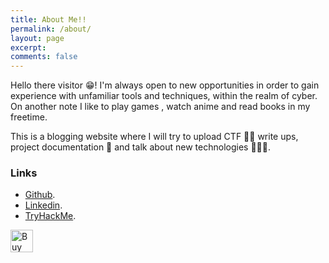 ```yaml
---
title: About Me!!
permalink: /about/
layout: page
excerpt: 
comments: false
---
```


Hello there visitor 😁! I'm always open to new opportunities in order to gain experience with unfamiliar tools and techniques, within the realm of cyber. On another note I like to play games , watch anime and read books in my freetime. 

This is a blogging website where I will try to upload CTF 🏴‍☠️ write ups, project documentation 📃 and talk about new technologies 👨🏿‍💻. 


### **Links**

- <a href="https://github.com/limon768" target="_blank" rel="noopener">Github</a>.
- <a href="https://www.linkedin.com/in/abir-limon-373270143/" target="_blank" rel="noopener">Linkedin</a>.
- <a href="https://tryhackme.com/p/limon768" target="_blank" rel="noopener">TryHackMe</a>.


<a href='https://ko-fi.com/N4N64TH56' target='_blank'><img height='36' style='border:0px;height:36px;' src='https://cdn.ko-fi.com/cdn/kofi3.png?v=3' border='0' alt='Buy Me a Coffee at ko-fi.com' /></a>